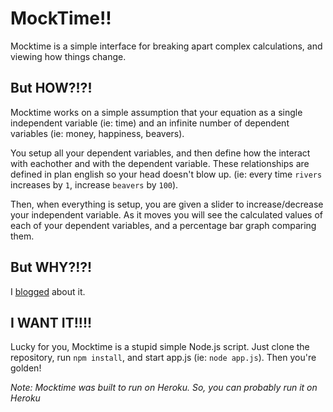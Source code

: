 MockTime!!
==========

Mocktime is a simple interface for breaking apart complex calculations, and viewing how things change.

But HOW?!?!
-----------
Mocktime works on a simple assumption that your equation as a single independent variable (ie: time) and an infinite number of dependent variables (ie: money, happiness, beavers).

You setup all your dependent variables, and then define how the interact with eachother and with the dependent variable.  These relationships are defined in plan english so your head doesn't blow up.  (ie: every time `rivers` increases by `1`, increase `beavers` by `100`).

Then, when everything is setup, you are given a slider to increase/decrease your independent variable.  As it moves you will see the calculated values of each of your dependent variables, and a percentage bar graph comparing them.

But WHY?!?!
-----------
I [blogged](http://wegnerdesign.com/blog/for-math-there-is-mocktime/) about it.

I WANT IT!!!!
-------------
Lucky for you, Mocktime is a stupid simple Node.js script.  Just clone the repository, run `npm install`, and start app.js (ie: `node app.js`).  Then you're golden!

*Note: Mocktime was built to run on Heroku.  So, you can probably run it on Heroku*
